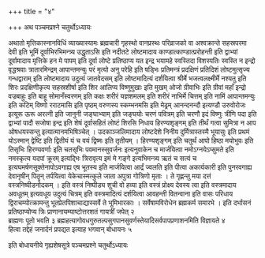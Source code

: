 +++
title = "४"

+++
अथ पञ्चमप्रश्ने चतुर्थोऽध्यायः

अथातो मृत्तिकास्नानविधिं व्याख्यास्यामः ब्रह्मचारी गृहस्थो वानप्रस्थः परिव्राजको वा अश्वक्रान्ते सहस्रपरमा देवी इति भूमिं दूर्वाभिरभिमन्त्र्य उद्धृताऽसि इति नदीतटे लोष्टमादाय काण्डात्काण्डात्प्ररोहन्ती इति द्वाभ्यां दूर्वामादाय मृत्तिके हन मे पापम् इति दूर्वा लोष्टे प्रतिष्ठाप्य यत इन्द्र भयामहे स्वस्तिदा विशस्पतिः स्वस्ति न इन्द्रो वृद्धश्रवाः त्रातारमिन्द्रम् आपान्तमन्युः परं मृत्यो अनु परेहि इति षड्भिः प्रतिमन्त्रं प्रदक्षिणं प्रतिदिशं लोष्टमुत्सृज्य गन्धद्वाराम् इति लोष्टमादाय उदुत्यं जातवेदसम् इति लोष्टमादित्यं दर्शयित्वा श्रीर्मे भजत्वलक्ष्मीर्मे नश्यतु इति शिरः प्रदक्षिणीकृत्य सहस्रशीर्षा इति शिर आलिप्य विष्णुमुखाः इति मुखम् ओजो ग्रीवाभिः इति ग्रीवां महाँ इन्द्रो वज्रबाहुः इति बाहू सोमानँस्वरणम् इति कक्षः शरीरं यज्ञशमलम् इति शरीरं नाभिर्मे चित्तम् इति नामिं आपान्तमन्युः इति कटिम् विष्णो रराटमासि इति पृष्ठम् वरुणस्य स्कम्भनमसि इति मेढ्रम् आनन्दनन्दौ इत्यण्डौ उरुवोरोजः इत्यूरू ऊरू अरत्नी इति जानुनी जङ्घाभ्याम् इति जङ्घयोः चरणं पवित्रम् इति चरणौ इदं विष्णुः त्रीणि पदा इति द्वाभ्यां पादौ सजोषा इन्द्र इति शेषं दूर्वासहितं लोष्टं शिरसि निधाय हिरण्यशृङ्गम् इति तीर्थं गत्वा सुमित्रा न आप ओषधयस्सन्तु इत्यात्मानमभिषिञ्चेत् । उदकाञ्जलिमादाय लोष्टदेशे निनीय दुर्मित्रास्तस्मै भूयासुः इति प्रथमं योऽस्मान् द्वेष्टि इति द्वितीयं यं च वयं द्विष्मः इति तृतीयम् । हिरण्यशृङ्गम् इति चतुर्थं आपो हिष्ठा मयोभुवः इति तिसृभिः हिरण्यवर्णाः इति चतसृभिः पवमानस्सुवर्जनः इत्यनुवाकेन च मार्जयित्वा नमोऽग्नयेऽप्सुमते इति नमस्कृत्य यदपां क्रूरम् इत्यद्भिः त्रिरावृत्य इमं मे गङ्गे इत्यभिमन्त्र्य ऋतं च सत्यं च इत्यघमर्षणसूक्तेनापोऽवगाह्य एष भूतस्य इति मार्जयित्वा आर्द्रं ज्वलति इति पीत्वा अकार्यकारी इति पुनरवगाह्य देवानृषीन् पितॄन् तर्पयित्वा येकेचास्मत्कुले जाता अपुत्रा गोत्रिणो मृताः । ते गृह्णन्तु मया दत्तं वस्त्रनिष्पीडनोदकम् । इति वस्त्रं निष्पीड्य शुची वो हव्या इति वस्त्रं प्रोक्ष्य देवस्य त्वा इति वस्त्रमादाय अवधूतम् इत्यवधूय उदुत्यं चित्रम् इति वस्त्रमादित्यं दर्शयित्वा आवहन्ती वितन्वाना इति वासः परिधाय द्विराचम्योत्क्रामन्तु भूतप्रेतपिशाचाद्यास्सर्वे ते भूमिभारकाः । सर्वेषामविरोधेन ब्रह्मकर्म समारभे । इति दर्भासनं प्रतिष्ठाप्योप्य त्रिः प्राणानायम्याष्टोत्तरशतं गायत्रीं जपेत् २  
ब्राह्मणः पूतो भवति ३
ब्रह्महत्यागोवधगुरुतल्पसुगपानसुवर्णस्तेयादिसर्वपापप्रणाशनमिति विज्ञायते ४  
हित्वा तद्देहं जनार्दनं प्रपद्यत इत्याह भगवान् बोधायनः ५  

इति बोधायनीये गृह्यशेषसूत्रे पञ्चमप्रश्ने चतुर्थोऽध्यायः
